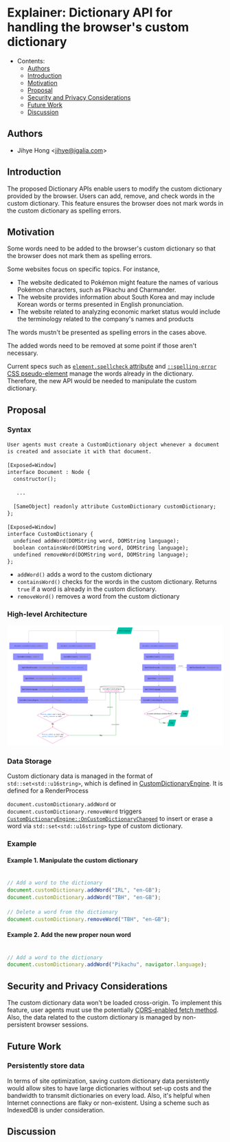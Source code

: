 # Explainer: Dictionary API for handling the browser's custom dictionary

- Contents:
  - [Authors](#authors)
  - [Introduction](#introduction)
  - [Motivation](#motivation)
  - [Proposal](#proposal)
  - [Security and Privacy Considerations](#security)
  - [Future Work](#future)
  - [Discussion](#discuss)

## <a name="authors"></a> Authors

* Jihye Hong \<jihye@igalia.com\>

## <a name="introduction"></a> Introduction

The proposed Dictionary APIs enable users to modify the custom dictionary provided by the browser. Users can add, remove, and check words in the custom dictionary.
This feature ensures the browser does not mark words in the custom dictionary as spelling errors. 

## <a name="motivation"></a> Motivation

Some words need to be added to the browser's custom dictionary so that the browser does not mark them as spelling errors.

Some websites focus on specific topics. For instance, 
- The website dedicated to Pokémon might feature the names of various Pokémon characters, such as Pikachu and Charmander.
- The website provides information about South Korea and may include Korean words or terms presented in English pronunciation.
- The website related to analyzing economic market status would include the terminology related to the company's names and products

The words mustn't be presented as spelling errors in the cases above.

The added words need to be removed at some point if those aren't necessary.

Current specs such as [`element.spellcheck` attribute](https://html.spec.whatwg.org/multipage/interaction.html#attr-spellcheck) and [`::spelling-error` CSS pseudo-element](https://drafts.csswg.org/css-pseudo/#selectordef-spelling-error) manage the words already in the dictionary.
Therefore, the new API would be needed to manipulate the custom dictionary.

## <a name="proposal"></a> Proposal

### Syntax
```
User agents must create a CustomDictionary object whenever a document is created and associate it with that document.

[Exposed=Window]
interface Document : Node {
  constructor();

   ...

  [SameObject] readonly attribute CustomDictionary customDictionary;
};

[Exposed=Window]
interface CustomDictionary {
  undefined addWord(DOMString word, DOMString language);
  boolean containsWord(DOMString word, DOMString language);
  undefined removeWord(DOMString word, DOMString language);
};
```
- `addWord()` adds a word to the custom dictionary
- `containsWord()` checks for the words in the custom dictionary. Returns `true` if a word is already in the custom dictionary.
- `removeWord()` removes a word from the custom dictionary

### High-level Architecture
![Flow diagram](dictionary_api_diagram.png)

### Data Storage
Custom dictionary data is managed in the format of `std::set<std::u16string>`, which is defined in [CustomDictionaryEngine](https://source.chromium.org/chromium/chromium/src/+/main:components/spellcheck/renderer/custom_dictionary_engine.h;l=14;bpv=1;bpt=1?q=custom_dictionary%20engine&ss=chromium).
It is defined for a RenderProcess

`document.customDictionary.addWord` or `document.customDictionary.removeWord` triggers [`CustomDictionaryEngine::OnCustomDictionaryChanged`](https://source.chromium.org/chromium/chromium/src/+/main:components/spellcheck/renderer/custom_dictionary_engine.cc;bpv=1;bpt=1) to insert or erase a word via `std::set<std::u16string>` type of custom dictionary.

### Example

#### Example 1. Manipulate the custom dictionary
```js

// Add a word to the dictionary
document.customDictionary.addWord("IRL", "en-GB");
document.customDictionary.addWord("TBH", "en-GB");

// Delete a word from the dictionary
document.customDictionary.removeWord("TBH", "en-GB");
```

#### Example 2. Add the new proper noun word
```js

// Add a word to the dictionary
document.customDictionary.addWord("Pikachu", navigator.language);

```

## <a name="security"></a> Security and Privacy Considerations
The custom dictionary data won't be loaded cross-origin. To implement this feature, user agents must use the potentially [CORS-enabled fetch method](https://fetch.spec.whatwg.org/#http-cors-protocol).
Also, the data related to the custom dictionary is managed by non-persistent browser sessions.

## <a name="future"></a> Future Work
### Persistently store data
In terms of site optimization, saving custom dictionary data persistently would allow sites to have large dictionaries without set-up costs and the bandwidth to transmit dictionaries on every load.
Also, it's helpful when Internet connections are flaky or non-existent.
Using a scheme such as IndexedDB is under consideration.

## <a name="discuss"></a> Discussion
